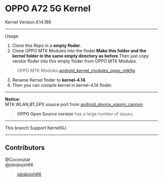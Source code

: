 # OPPO A72 5G Kernel  
Kernel Version:4.14.186  
***
Usage:  
1. Clone this Repo in a **empty floder**.  
2. Clone OPPO MTK Modules into the floder.**Make this folder and the kernel folder in the same empty directory as before**.Then just copy vendor floder into this empty floder from OPPO MTK Modules.  
 > OPPO MTK Modules:[android_kernel_modules_oppo_mtk5g](https://github.com/oppo-source/android_kernel_modules_oppo_mtk5g)
3. Rename Kernel floder to **kernel-4.14**
4. Then you can compile kernel in kernel-4.14 floder.
***
**Notice:**   
MTK WLAN,BT,GPS source port from [android_device_xiaomi_cannon](https://github.com/xiaomi-mt6853-devs/android_device_xiaomi_cannon)  
> **OPPO Open Source version** has a large number of issues.  
***
This branch Support KernelSU.   
***
## Contributors  
@Coconutat  
@jsbsbxjxh66  
> [jsbsbxjxh66](https://github.com/wu17481748)